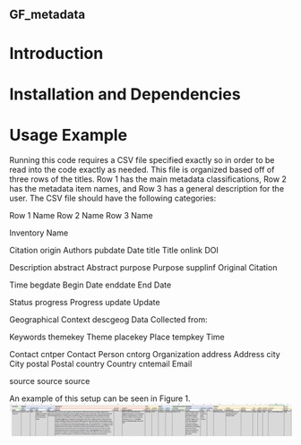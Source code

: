 ## GF_metadata

# Introduction

# Installation and Dependencies

# Usage Example

Running this code requires a CSV file specified exactly so in order to be read into the code exactly as needed.  This file is organized based off of three rows of the titles.  Row 1 has the main metadata classifications, Row 2 has the metadata item names, and Row 3 has a general description for the user.  The CSV file should have the following categories:

Row 1 Name            Row 2 Name      Row 3 Name

Inventory                             Name

Citation              origin          Authors
                      pubdate         Date
                      title           Title
                      onlink          DOI

Description           abstract        Abstract
                      purpose         Purpose
                      supplinf        Original Citation

Time                  begdate         Begin Date
                      enddate         End Date

Status                progress        Progress
                      update          Update

Geographical Context  descgeog        Data Collected from:

Keywords              themekey        Theme
                      placekey        Place
                      tempkey         Time

Contact               cntper          Contact Person
                      cntorg          Organization
                      address         Address
                      city            City
                      postal          Postal
                      country         Country
                      cntemail        Email

source                source          source


An example of this setup can be seen in Figure 1.
![img1](Sample_Spreedsheet_Image.png)
